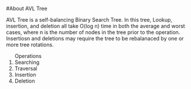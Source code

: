 #About AVL Tree	

<p>AVL Tree is a self-balancing Binary Search Tree. In this tree, Lookup, insertion, and deletion all take O(log n) time in both the average and worst cases, where n is the number of nodes in the tree prior to the operation. Insertiosn and deletions may require the tree to be rebalanaced by one or more tree rotations. </p>

<ol>Operations

<li>Searching</li>
<li>Traversal</li>
<li>Insertion</li>
<li>Deletion</li>

</ol>

